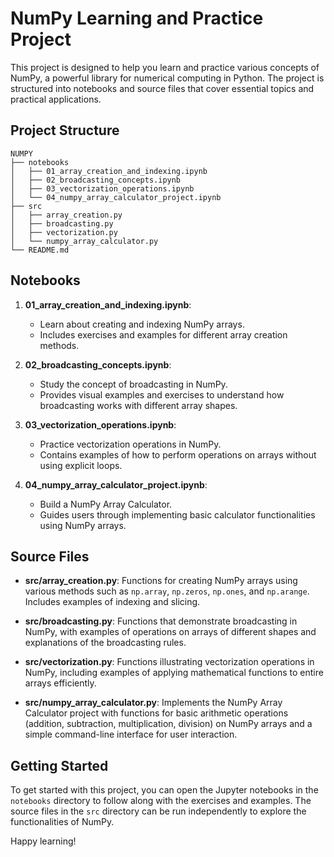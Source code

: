 # NumPy Learning and Practice Project

This project is designed to help you learn and practice various concepts of NumPy, a powerful library for numerical computing in Python. The project is structured into notebooks and source files that cover essential topics and practical applications.

## Project Structure

```
NUMPY
├── notebooks
│   ├── 01_array_creation_and_indexing.ipynb
│   ├── 02_broadcasting_concepts.ipynb
│   ├── 03_vectorization_operations.ipynb
│   └── 04_numpy_array_calculator_project.ipynb
├── src
│   ├── array_creation.py
│   ├── broadcasting.py
│   ├── vectorization.py
│   └── numpy_array_calculator.py
└── README.md
```

## Notebooks

1. **01_array_creation_and_indexing.ipynb**: 
   - Learn about creating and indexing NumPy arrays.
   - Includes exercises and examples for different array creation methods.

2. **02_broadcasting_concepts.ipynb**: 
   - Study the concept of broadcasting in NumPy.
   - Provides visual examples and exercises to understand how broadcasting works with different array shapes.

3. **03_vectorization_operations.ipynb**: 
   - Practice vectorization operations in NumPy.
   - Contains examples of how to perform operations on arrays without using explicit loops.

4. **04_numpy_array_calculator_project.ipynb**: 
   - Build a NumPy Array Calculator.
   - Guides users through implementing basic calculator functionalities using NumPy arrays.

## Source Files

- **src/array_creation.py**: Functions for creating NumPy arrays using various methods such as `np.array`, `np.zeros`, `np.ones`, and `np.arange`. Includes examples of indexing and slicing.

- **src/broadcasting.py**: Functions that demonstrate broadcasting in NumPy, with examples of operations on arrays of different shapes and explanations of the broadcasting rules.

- **src/vectorization.py**: Functions illustrating vectorization operations in NumPy, including examples of applying mathematical functions to entire arrays efficiently.

- **src/numpy_array_calculator.py**: Implements the NumPy Array Calculator project with functions for basic arithmetic operations (addition, subtraction, multiplication, division) on NumPy arrays and a simple command-line interface for user interaction.

## Getting Started

To get started with this project, you can open the Jupyter notebooks in the `notebooks` directory to follow along with the exercises and examples. The source files in the `src` directory can be run independently to explore the functionalities of NumPy.

Happy learning!